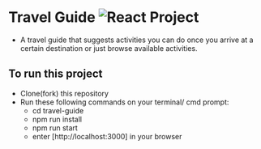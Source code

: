 # Travel Guide ![React Project](https://img.shields.io/badge/Tech-React-blue.svg?longCache=true&style=for-the-badge)

- A travel guide that suggests activities you can do once you arrive at a certain destination or just browse available activities.

## To run this project

- Clone(fork) this repository
- Run these following commands on your terminal/ cmd prompt:
  - cd travel-guide
  - npm run install
  - npm run start
  - enter [http://localhost:3000] in your browser
